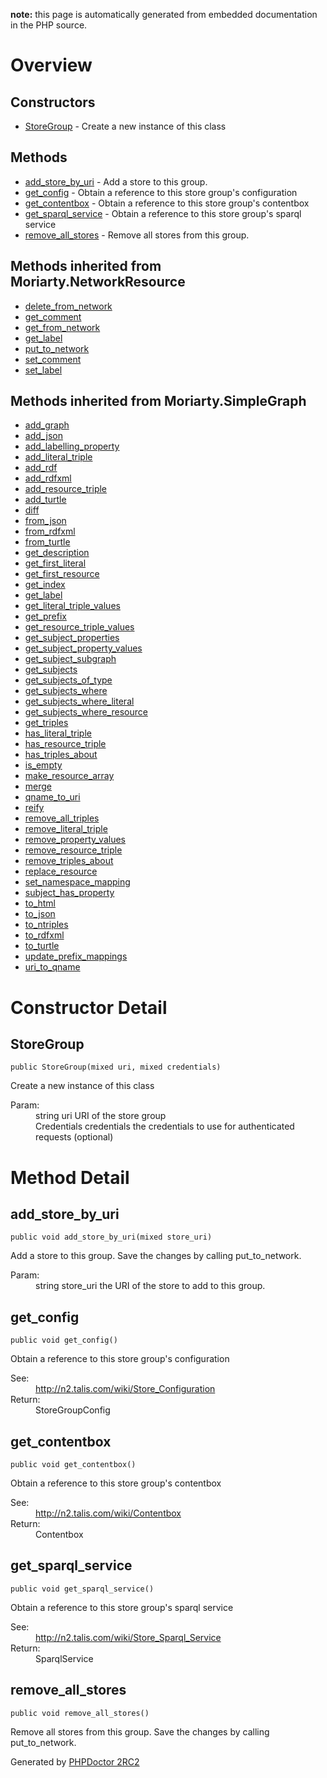 **note:** this page is automatically generated from embedded documentation in the PHP source.

# Overview #

## Constructors ##
  * [StoreGroup](#StoreGroup.md) - Create a new instance of this class
## Methods ##
  * [add\_store\_by\_uri](#add_store_by_uri.md) - Add a store to this group.
  * [get\_config](#get_config.md) - Obtain a reference to this store group's configuration
  * [get\_contentbox](#get_contentbox.md) - Obtain a reference to this store group's contentbox
  * [get\_sparql\_service](#get_sparql_service.md) - Obtain a reference to this store group's sparql service
  * [remove\_all\_stores](#remove_all_stores.md) - Remove all stores from this group.

## Methods inherited from Moriarty.NetworkResource ##

  * [delete\_from\_network](NetworkResource#delete_from_network.md)
  * [get\_comment](NetworkResource#get_comment.md)
  * [get\_from\_network](NetworkResource#get_from_network.md)
  * [get\_label](NetworkResource#get_label.md)
  * [put\_to\_network](NetworkResource#put_to_network.md)
  * [set\_comment](NetworkResource#set_comment.md)
  * [set\_label](NetworkResource#set_label.md)
## Methods inherited from Moriarty.SimpleGraph ##

  * [add\_graph](SimpleGraph#add_graph.md)
  * [add\_json](SimpleGraph#add_json.md)
  * [add\_labelling\_property](SimpleGraph#add_labelling_property.md)
  * [add\_literal\_triple](SimpleGraph#add_literal_triple.md)
  * [add\_rdf](SimpleGraph#add_rdf.md)
  * [add\_rdfxml](SimpleGraph#add_rdfxml.md)
  * [add\_resource\_triple](SimpleGraph#add_resource_triple.md)
  * [add\_turtle](SimpleGraph#add_turtle.md)
  * [diff](SimpleGraph#diff.md)
  * [from\_json](SimpleGraph#from_json.md)
  * [from\_rdfxml](SimpleGraph#from_rdfxml.md)
  * [from\_turtle](SimpleGraph#from_turtle.md)
  * [get\_description](SimpleGraph#get_description.md)
  * [get\_first\_literal](SimpleGraph#get_first_literal.md)
  * [get\_first\_resource](SimpleGraph#get_first_resource.md)
  * [get\_index](SimpleGraph#get_index.md)
  * [get\_label](SimpleGraph#get_label.md)
  * [get\_literal\_triple\_values](SimpleGraph#get_literal_triple_values.md)
  * [get\_prefix](SimpleGraph#get_prefix.md)
  * [get\_resource\_triple\_values](SimpleGraph#get_resource_triple_values.md)
  * [get\_subject\_properties](SimpleGraph#get_subject_properties.md)
  * [get\_subject\_property\_values](SimpleGraph#get_subject_property_values.md)
  * [get\_subject\_subgraph](SimpleGraph#get_subject_subgraph.md)
  * [get\_subjects](SimpleGraph#get_subjects.md)
  * [get\_subjects\_of\_type](SimpleGraph#get_subjects_of_type.md)
  * [get\_subjects\_where](SimpleGraph#get_subjects_where.md)
  * [get\_subjects\_where\_literal](SimpleGraph#get_subjects_where_literal.md)
  * [get\_subjects\_where\_resource](SimpleGraph#get_subjects_where_resource.md)
  * [get\_triples](SimpleGraph#get_triples.md)
  * [has\_literal\_triple](SimpleGraph#has_literal_triple.md)
  * [has\_resource\_triple](SimpleGraph#has_resource_triple.md)
  * [has\_triples\_about](SimpleGraph#has_triples_about.md)
  * [is\_empty](SimpleGraph#is_empty.md)
  * [make\_resource\_array](SimpleGraph#make_resource_array.md)
  * [merge](SimpleGraph#merge.md)
  * [qname\_to\_uri](SimpleGraph#qname_to_uri.md)
  * [reify](SimpleGraph#reify.md)
  * [remove\_all\_triples](SimpleGraph#remove_all_triples.md)
  * [remove\_literal\_triple](SimpleGraph#remove_literal_triple.md)
  * [remove\_property\_values](SimpleGraph#remove_property_values.md)
  * [remove\_resource\_triple](SimpleGraph#remove_resource_triple.md)
  * [remove\_triples\_about](SimpleGraph#remove_triples_about.md)
  * [replace\_resource](SimpleGraph#replace_resource.md)
  * [set\_namespace\_mapping](SimpleGraph#set_namespace_mapping.md)
  * [subject\_has\_property](SimpleGraph#subject_has_property.md)
  * [to\_html](SimpleGraph#to_html.md)
  * [to\_json](SimpleGraph#to_json.md)
  * [to\_ntriples](SimpleGraph#to_ntriples.md)
  * [to\_rdfxml](SimpleGraph#to_rdfxml.md)
  * [to\_turtle](SimpleGraph#to_turtle.md)
  * [update\_prefix\_mappings](SimpleGraph#update_prefix_mappings.md)
  * [uri\_to\_qname](SimpleGraph#uri_to_qname.md)
# Constructor Detail #

## StoreGroup ##

```
public StoreGroup(mixed uri, mixed credentials)
```

Create a new instance of this class<dl>
<dt>Param:</dt>
<dd>string uri URI of the store group</dd>
<dd>Credentials credentials the credentials to use for authenticated requests (optional)</dd>
</dl>


# Method Detail #

## add\_store\_by\_uri ##

```
public void add_store_by_uri(mixed store_uri)
```

Add a store to this group. Save the changes by calling put\_to\_network.<dl>
<dt>Param:</dt>
<dd>string store_uri the URI of the store to add to this group.</dd>
</dl>


## get\_config ##

```
public void get_config()
```

Obtain a reference to this store group's configuration<dl>
<dt>See:</dt>
<dd><a href='http://n2.talis.com/wiki/Store_Configuration'>http://n2.talis.com/wiki/Store_Configuration</a></dd>
<dt>Return:</dt>
<dd>StoreGroupConfig</dd>
</dl>


## get\_contentbox ##

```
public void get_contentbox()
```

Obtain a reference to this store group's contentbox<dl>
<dt>See:</dt>
<dd><a href='http://n2.talis.com/wiki/Contentbox'>http://n2.talis.com/wiki/Contentbox</a></dd>
<dt>Return:</dt>
<dd>Contentbox</dd>
</dl>


## get\_sparql\_service ##

```
public void get_sparql_service()
```

Obtain a reference to this store group's sparql service<dl>
<dt>See:</dt>
<dd><a href='http://n2.talis.com/wiki/Store_Sparql_Service'>http://n2.talis.com/wiki/Store_Sparql_Service</a></dd>
<dt>Return:</dt>
<dd>SparqlService</dd>
</dl>


## remove\_all\_stores ##

```
public void remove_all_stores()
```

Remove all stores from this group. Save the changes by calling put\_to\_network.



Generated by [PHPDoctor 2RC2](http://phpdoctor.sourceforge.net/)